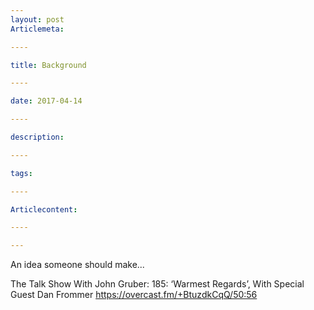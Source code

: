 ```yaml
---
layout: post
Articlemeta: 

----

title: Background

----

date: 2017-04-14

----

description: 

----

tags: 

----

Articlecontent: 

----

--- 
```


An idea someone should make...

The Talk Show With John Gruber: 185: ‘Warmest Regards’, With Special Guest Dan Frommer
https://overcast.fm/+BtuzdkCqQ/50:56

